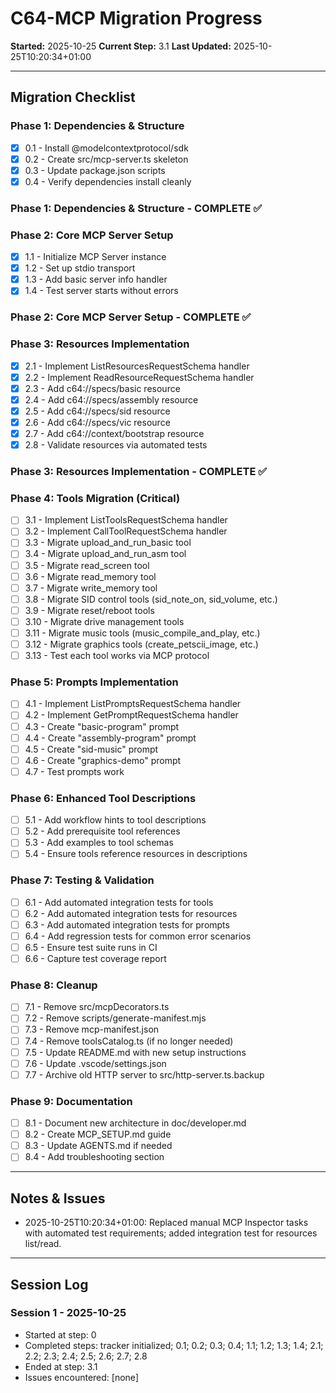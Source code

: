 # C64-MCP Migration Progress

**Started:** 2025-10-25
**Current Step:** 3.1
**Last Updated:** 2025-10-25T10:20:34+01:00

---

## Migration Checklist

### Phase 1: Dependencies & Structure

- [x] 0.1 - Install @modelcontextprotocol/sdk
- [x] 0.2 - Create src/mcp-server.ts skeleton
- [x] 0.3 - Update package.json scripts
- [x] 0.4 - Verify dependencies install cleanly

### Phase 1: Dependencies & Structure - COMPLETE ✅

### Phase 2: Core MCP Server Setup

- [x] 1.1 - Initialize MCP Server instance
- [x] 1.2 - Set up stdio transport
- [x] 1.3 - Add basic server info handler
- [x] 1.4 - Test server starts without errors

### Phase 2: Core MCP Server Setup - COMPLETE ✅

### Phase 3: Resources Implementation

- [x] 2.1 - Implement ListResourcesRequestSchema handler
- [x] 2.2 - Implement ReadResourceRequestSchema handler
- [x] 2.3 - Add c64://specs/basic resource
- [x] 2.4 - Add c64://specs/assembly resource
- [x] 2.5 - Add c64://specs/sid resource
- [x] 2.6 - Add c64://specs/vic resource
- [x] 2.7 - Add c64://context/bootstrap resource
- [x] 2.8 - Validate resources via automated tests

### Phase 3: Resources Implementation - COMPLETE ✅

### Phase 4: Tools Migration (Critical)

- [ ] 3.1 - Implement ListToolsRequestSchema handler
- [ ] 3.2 - Implement CallToolRequestSchema handler
- [ ] 3.3 - Migrate upload_and_run_basic tool
- [ ] 3.4 - Migrate upload_and_run_asm tool
- [ ] 3.5 - Migrate read_screen tool
- [ ] 3.6 - Migrate read_memory tool
- [ ] 3.7 - Migrate write_memory tool
- [ ] 3.8 - Migrate SID control tools (sid_note_on, sid_volume, etc.)
- [ ] 3.9 - Migrate reset/reboot tools
- [ ] 3.10 - Migrate drive management tools
- [ ] 3.11 - Migrate music tools (music_compile_and_play, etc.)
- [ ] 3.12 - Migrate graphics tools (create_petscii_image, etc.)
- [ ] 3.13 - Test each tool works via MCP protocol

### Phase 5: Prompts Implementation

- [ ] 4.1 - Implement ListPromptsRequestSchema handler
- [ ] 4.2 - Implement GetPromptRequestSchema handler
- [ ] 4.3 - Create "basic-program" prompt
- [ ] 4.4 - Create "assembly-program" prompt
- [ ] 4.5 - Create "sid-music" prompt
- [ ] 4.6 - Create "graphics-demo" prompt
- [ ] 4.7 - Test prompts work

### Phase 6: Enhanced Tool Descriptions

- [ ] 5.1 - Add workflow hints to tool descriptions
- [ ] 5.2 - Add prerequisite tool references
- [ ] 5.3 - Add examples to tool schemas
- [ ] 5.4 - Ensure tools reference resources in descriptions

### Phase 7: Testing & Validation

- [ ] 6.1 - Add automated integration tests for tools
- [ ] 6.2 - Add automated integration tests for resources
- [ ] 6.3 - Add automated integration tests for prompts
- [ ] 6.4 - Add regression tests for common error scenarios
- [ ] 6.5 - Ensure test suite runs in CI
- [ ] 6.6 - Capture test coverage report

### Phase 8: Cleanup

- [ ] 7.1 - Remove src/mcpDecorators.ts
- [ ] 7.2 - Remove scripts/generate-manifest.mjs
- [ ] 7.3 - Remove mcp-manifest.json
- [ ] 7.4 - Remove toolsCatalog.ts (if no longer needed)
- [ ] 7.5 - Update README.md with new setup instructions
- [ ] 7.6 - Update .vscode/settings.json
- [ ] 7.7 - Archive old HTTP server to src/http-server.ts.backup

### Phase 9: Documentation

- [ ] 8.1 - Document new architecture in doc/developer.md
- [ ] 8.2 - Create MCP_SETUP.md guide
- [ ] 8.3 - Update AGENTS.md if needed
- [ ] 8.4 - Add troubleshooting section

---

## Notes & Issues

- 2025-10-25T10:20:34+01:00: Replaced manual MCP Inspector tasks with automated test requirements; added integration test for resources list/read.

---

## Session Log

### Session 1 - 2025-10-25

- Started at step: 0
- Completed steps: tracker initialized; 0.1; 0.2; 0.3; 0.4; 1.1; 1.2; 1.3; 1.4; 2.1; 2.2; 2.3; 2.4; 2.5; 2.6; 2.7; 2.8
- Ended at step: 3.1
- Issues encountered: [none]
